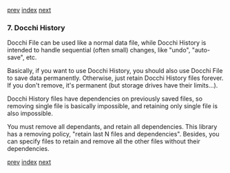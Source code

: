 [prev](load_docchi_file.md)
[index](index.md)
[next](save_history_file_test.md)

### 7. Docchi History


Docchi File can be used like a normal data file,
while Docchi History is intended to handle sequential (often small) changes,
like "undo", "auto-save", etc.

Basically, if you want to use Docchi History, you should also use
Docchi File to save data permanently.
Otherwise, just retain Docchi History files forever.
If you don't remove, it's permanent (but storage drives have their limits...).

Docchi History files have dependencies on previously saved files,
so removing single file is basically impossible, and retaining only single file is also impossible.

You must remove all dependants, and retain all dependencies.
This library has a removing policy, "retain last N files and dependencies".
Besides, you can specify files to retain and remove all the other files without their dependencies.



[prev](load_docchi_file.md)
[index](index.md)
[next](save_history_file_test.md)
